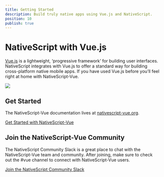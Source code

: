 ```yaml
---
title: Getting Started
description: Build truly native apps using Vue.js and NativeScript.
position: 10
publish: true
---
```


# NativeScript with Vue.js

<a href="https://vuejs.org" target="_blank">Vue.js</a> is a lightweight, ‘progressive framework’ for building user interfaces. NativeScript integrates with Vue.js to offer a standard way for building cross-platform native mobile apps. If you have used Vue.js before you’ll feel right at home with NativeScript-Vue.

![](/img/vue/nativescript-vue.png)

## Get Started

The NativeScript-Vue documentation lives at [nativescript-vue.org](https://nativescript-vue.org/en/docs/introduction/).

<a href="https://nativescript-vue.org/en/docs/introduction/" class="ns-button -action" id="ng-start-button">Get Started with NativeScript-Vue</a>

## Join the NativeScript-Vue Community

The NativeScript Community Slack is a great place to chat with the NativeScript-Vue team and community. After joining, make sure to check out the #vue channel to connect with NativeScript-Vue users.

<a href="https://developer.telerik.com/wp-login.php?action=slack-invitation" class="ns-button" id="ng-start-button">Join the NativeScript Community Slack</a>
